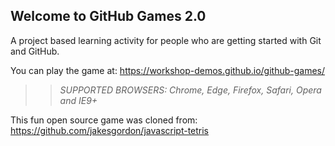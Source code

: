 ## Welcome to GitHub Games 2.0

A project based learning activity for people who are getting started with Git and GitHub.

You can play the game at: https://workshop-demos.github.io/github-games/

>> _*SUPPORTED BROWSERS*: Chrome, Edge, Firefox, Safari, Opera and IE9+_

This fun open source game was cloned from: https://github.com/jakesgordon/javascript-tetris
